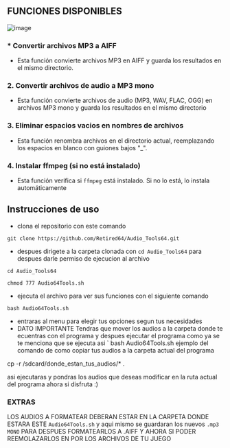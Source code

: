 ## FUNCIONES DISPONIBLES 
![image](https://cdn.discordapp.com/attachments/1120450661050499083/1157851955817881691/Picsart_23-09-30_18-29-20-441.png?ex=651a1d2a&is=6518cbaa&hm=b6c6a797d141b342f3abef76a78307a66eb2cb89162258fa016fb2ce5b90ae3c&)

### * Convertir archivos MP3 a AIFF
* Esta función convierte archivos MP3 en AIFF y guarda los resultados en el mismo directorio. 

### 2. Convertir archivos de audio a MP3 mono
* Esta función convierte archivos de audio (MP3, WAV, FLAC, OGG) en archivos MP3 mono y guarda los resultados en el mismo directorio

### 3. Eliminar espacios vacios en nombres de archivos
* Esta función renombra archivos en el directorio actual, reemplazando los espacios en blanco con guiones bajos "_".

### 4. Instalar ffmpeg (si no está instalado)
* Esta función verifica si `ffmpeg` está instalado. Si no lo está, lo instala automáticamente

## Instrucciones de uso

* clona el repositorio con este comando
```
git clone https://github.com/Retired64/Audio_Tools64.git
```
* despues dirigete a la carpeta clonada con ` cd Audio_Tools64 ` para despues darle permiso de ejecucion al archivo
```
cd Audio_Tools64
```
```
chmod 777 Audio64Tools.sh
```
* ejecuta el archivo para ver sus funciones con el siguiente comando
```
bash Audio64Tools.sh
```
* entraras al menu para elegir tus opciones segun tus necesidades
* DATO IMPORTANTE
Tendras que mover los audios a la carpeta donde te ecuentras con el programa y despues ejecutar el programa como ya se te menciona que se ejecuta asi ` bash Audio64Tools.sh
ejemplo del comando de como copiar tus audios a la carpeta actual del programa

cp -r /sdcard/donde_estan_tus_audios/* .

asi ejecutaras y pondras los audios que deseas modificar en la ruta actual del programa ahora si disfruta :)

### EXTRAS 

LOS AUDIOS A FORMATEAR DEBERAN ESTAR EN LA CARPETA DONDE ESTARA ESTE  ` Audio64Tools.sh ` y aqui mismo se guardaran los nuevos ` .mp3 MONO ` 
PARA DESPUES FORMATEARLOS A .AIFF Y AHORA SI PODER REEMOLAZARLOS EN POR LOS ARCHIVOS DE TU JUEGO 


